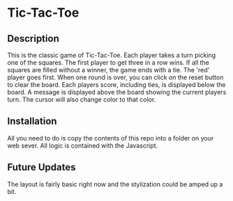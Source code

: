 # Tic-Tac-Toe
## Description
This is the classic game of Tic-Tac-Toe. Each player takes a turn picking one of the squares. The first player to get three in a row wins. If all the squares are filled without a winner, the game ends with a tie. The 'red' player goes first. When one round is over, you can click on the reset button to clear the board. Each players score, including ties, is displayed below the board. A message is displayed above the board showing the current players turn. The cursor will also change color to that color. 

## Installation
All you need to do is copy the contents of this repo into a folder on your web sever. All logic is contained with the Javascript.

## Future Updates
The layout is fairly basic right now and the stylization could be amped up a bit. 
